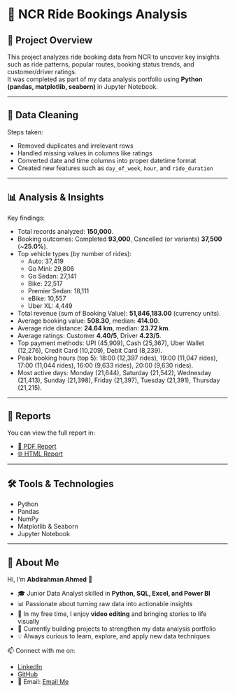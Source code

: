 # 🚖 NCR Ride Bookings Analysis

## 📌 Project Overview
This project analyzes ride booking data from NCR to uncover key insights such as ride patterns, popular routes, booking status trends, and customer/driver ratings.  
It was completed as part of my data analysis portfolio using **Python (pandas, matplotlib, seaborn)** in Jupyter Notebook.  

---

## 🧹 Data Cleaning
Steps taken:
- Removed duplicates and irrelevant rows  
- Handled missing values in columns like ratings  
- Converted date and time columns into proper datetime format  
- Created new features such as `day_of_week`, `hour`, and `ride_duration`  

---

## 📊 Analysis & Insights
Key findings:
- Total records analyzed: **150,000**.
- Booking outcomes: Completed **93,000**, Cancelled (or variants) **37,500** (~**25.0%**).
- Top vehicle types (by number of rides):
  - Auto: 37,419
  - Go Mini: 29,806
  - Go Sedan: 27,141
  - Bike: 22,517
  - Premier Sedan: 18,111
  - eBike: 10,557
  - Uber XL: 4,449
- Total revenue (sum of Booking Value): **51,846,183.00** (currency units).  
- Average booking value: **508.30**, median: **414.00**.  
- Average ride distance: **24.64 km**, median: **23.72 km**.  
- Average ratings: Customer **4.40/5**, Driver **4.23/5**.
- Top payment methods: UPI (45,909), Cash (25,367), Uber Wallet (12,276), Credit Card (10,209), Debit Card (8,239).
- Peak booking hours (top 5): 18:00 (12,397 rides), 19:00 (11,047 rides), 17:00 (11,044 rides), 16:00 (9,633 rides), 20:00 (9,630 rides).
- Most active days: Monday (21,644), Saturday (21,542), Wednesday (21,413), Sunday (21,398), Friday (21,397), Tuesday (21,391), Thursday (21,215).

---

## 📑 Reports
You can view the full report in:  
- [📄 PDF Report](reports/NCR_Ride_Bookings_Analysis.pdf)    
- [🌐 HTML Report](reports/NCR_Ride_Bookings_Analysis.html)  

---

## 🛠️ Tools & Technologies
- Python  
- Pandas  
- NumPy  
- Matplotlib & Seaborn  
- Jupyter Notebook  

---

## 🙋 About Me
Hi, I’m **Abdirahman Ahmed** 👋  

- 🎓 Junior Data Analyst skilled in **Python, SQL, Excel, and Power BI**  
- 📊 Passionate about turning raw data into actionable insights  
- 🎥 In my free time, I enjoy **video editing** and bringing stories to life visually  
- 🌱 Currently building projects to strengthen my data analysis portfolio  
- 💡 Always curious to learn, explore, and apply new data techniques  

📫 Connect with me on:  
- [LinkedIn](https://www.linkedin.com/in/abdirahman-ahmed-b7841a343)  
- [GitHub](https://github.com/Abdirahman312)  
- 📧 Email: <a href="mailto:abdirahman@email.com">Email Me</a>
